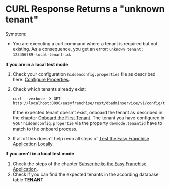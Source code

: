 # CURL Response Returns a "unknown tenant"

Symptom: 
* You are executing a curl command where a tenant is required but not existing. As a consequence, you get an error: ```unknown tenant: 123456789-local-tenant-id```.

**If you are in a local test mode**
1. Check your configuration ```hiddenconfig.properties``` file as described here: [Configure Properties](../../../documentation/prepare/test-app-locally/README.md#configure-properties). 
2. Check which tenants already exist:

   ```
   curl --verbose -X GET http://localhost:8090/easyfranchise/rest/dbadminservice/v1/config/tenants
   ```
   If the expected tenant doesn't exist, onboard the tenant as described in the chapter [Onboard the First Tenant](../../../documentation/prepare/test-app-locally/README.md#onboard-the-first-tenant). The tenant you have configured in your ```hiddenconfig.propertie``` via the property ```devmode.tenantid``` have to match to the onboard process.
3. If all of this doesn't help redo all steps of [Test the Easy Franchise Application Locally](../../../documentation/prepare/test-app-locally/README.md).

**If you aren't in a local test mode**
1. Check the steps of the chapter [Subscribe to the Easy Franchise Application](../../../documentation/test-customer-onboarding/subscribe-easyfranchise-app/README.md).
2. Check if you can find the expected tenants in the according database table **TENANT**. 

 
